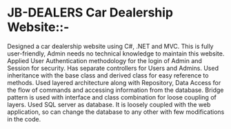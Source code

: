 # JB-DEALERS Car Dealership Website::-
Designed a car dealership website using C#, .NET and MVC. This is fully user-friendly, Admin needs no technical knowledge to maintain this website.
Applied User Authentication methodology for the login of Admin and Session for security. Has separate controllers for Users and Admins.
Used inheritance with the base class and derived class for easy reference to methods. Used layered architecture along with Repository, Data Access for the flow of commands and accessing information from the database.
Bridge pattern is used with interface and class combination for loose coupling of layers.
Used SQL server as database. It is loosely coupled with the web application, so can change the database to any other with few modifications in the code.
